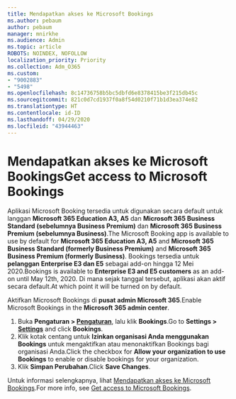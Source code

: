 ```yaml
---
title: Mendapatkan akses ke Microsoft Bookings
ms.author: pebaum
author: pebaum
manager: mnirkhe
ms.audience: Admin
ms.topic: article
ROBOTS: NOINDEX, NOFOLLOW
localization_priority: Priority
ms.collection: Adm_O365
ms.custom:
- "9002883"
- "5498"
ms.openlocfilehash: 8c14736758b5bc5dbfd6e8378415be3f215db45c
ms.sourcegitcommit: 821c0d7cd1937f0a8f54d0210f71b1d3ea374e82
ms.translationtype: HT
ms.contentlocale: id-ID
ms.lasthandoff: 04/29/2020
ms.locfileid: "43944463"
---
```

# <a name="get-access-to-microsoft-bookings"></a><span data-ttu-id="b4b50-102">Mendapatkan akses ke Microsoft Bookings</span><span class="sxs-lookup"><span data-stu-id="b4b50-102">Get access to Microsoft Bookings</span></span>

<span data-ttu-id="b4b50-103">Aplikasi Microsoft Booking tersedia untuk digunakan secara default untuk langgan **Microsoft 365 Education A3, A5** dan **Microsoft 365 Business Standard (sebelumnya Business Premium)** dan **Microsoft 365 Business Premium (sebelumnya Business)**.</span><span class="sxs-lookup"><span data-stu-id="b4b50-103">The Microsoft Booking app is available to use by default for **Microsoft 365 Education A3, A5** and **Microsoft 365 Business Standard (formerly Business Premium)** and **Microsoft 365 Business Premium (formerly Business)**.</span></span> <span data-ttu-id="b4b50-104">Bookings tersedia untuk **pelanggan Enterprise E3 dan E5** sebagai add-on hingga 12 Mei 2020.</span><span class="sxs-lookup"><span data-stu-id="b4b50-104">Bookings is available to **Enterprise E3 and E5 customers** as an add-on until May 12th, 2020.</span></span> <span data-ttu-id="b4b50-105">Di mana sejak tanggal tersebut, aplikasi akan aktif secara default.</span><span class="sxs-lookup"><span data-stu-id="b4b50-105">At which point it will be turned on by default.</span></span>

<span data-ttu-id="b4b50-106">Aktifkan Microsoft Bookings di **pusat admin Microsoft 365**.</span><span class="sxs-lookup"><span data-stu-id="b4b50-106">Enable Microsoft Bookings in the **Microsoft 365 admin center**.</span></span>

1. <span data-ttu-id="b4b50-107">Buka **Pengaturan > [Pengaturan](https://admin.microsoft.com/Adminportal/Home?source=applauncher#/Settings/Services)**, lalu klik **Bookings**.</span><span class="sxs-lookup"><span data-stu-id="b4b50-107">Go to **Settings > [Settings](https://admin.microsoft.com/Adminportal/Home?source=applauncher#/Settings/Services)** and click **Bookings**.</span></span>
2. <span data-ttu-id="b4b50-108">Klik kotak centang untuk **Izinkan organisasi Anda menggunakan Bookings** untuk mengaktifkan atau menonaktifkan Bookings bagi organisasi Anda.</span><span class="sxs-lookup"><span data-stu-id="b4b50-108">Click the checkbox for **Allow your organization to use Bookings** to enable or disable bookings for your organization.</span></span>
3. <span data-ttu-id="b4b50-109">Klik **Simpan Perubahan**.</span><span class="sxs-lookup"><span data-stu-id="b4b50-109">Click **Save Changes**.</span></span>

<span data-ttu-id="b4b50-110">Untuk informasi selengkapnya, lihat [Mendapatkan akses ke Microsoft Bookings](https://support.microsoft.com/id-ID/office/get-access-to-microsoft-bookings-5382dc07-aaa5-45c9-8767-502333b214ce).</span><span class="sxs-lookup"><span data-stu-id="b4b50-110">For more info, see [Get access to Microsoft Bookings](https://support.microsoft.com/id-ID/office/get-access-to-microsoft-bookings-5382dc07-aaa5-45c9-8767-502333b214ce).</span></span>

